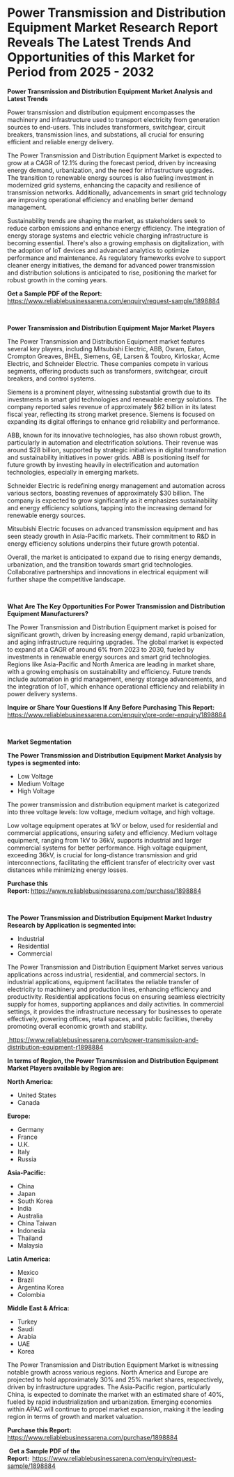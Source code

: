<p><h1>Power Transmission and Distribution Equipment Market Research Report Reveals The Latest Trends And Opportunities of this Market for Period from 2025 - 2032</h1></p><p><strong>Power Transmission and Distribution Equipment Market Analysis and Latest Trends</strong></p>
<p><p>Power transmission and distribution equipment encompasses the machinery and infrastructure used to transport electricity from generation sources to end-users. This includes transformers, switchgear, circuit breakers, transmission lines, and substations, all crucial for ensuring efficient and reliable energy delivery.</p><p>The Power Transmission and Distribution Equipment Market is expected to grow at a CAGR of 12.1% during the forecast period, driven by increasing energy demand, urbanization, and the need for infrastructure upgrades. The transition to renewable energy sources is also fueling investment in modernized grid systems, enhancing the capacity and resilience of transmission networks. Additionally, advancements in smart grid technology are improving operational efficiency and enabling better demand management.</p><p>Sustainability trends are shaping the market, as stakeholders seek to reduce carbon emissions and enhance energy efficiency. The integration of energy storage systems and electric vehicle charging infrastructure is becoming essential. There's also a growing emphasis on digitalization, with the adoption of IoT devices and advanced analytics to optimize performance and maintenance. As regulatory frameworks evolve to support cleaner energy initiatives, the demand for advanced power transmission and distribution solutions is anticipated to rise, positioning the market for robust growth in the coming years.</p></p>
<p><strong>Get a Sample PDF of the Report:&nbsp;</strong> <a href="https://www.reliablebusinessarena.com/enquiry/request-sample/1898884?utm_campaign=3581&utm_medium=2&utm_source=Github&utm_content=ia&utm_term=19042025&utm_id=power-transmission-and-distribution-equipment">https://www.reliablebusinessarena.com/enquiry/request-sample/1898884</a></p>
<p>&nbsp;</p>
<p><strong>Power Transmission and Distribution Equipment Major Market Players</strong></p>
<p><p>The Power Transmission and Distribution Equipment market features several key players, including Mitsubishi Electric, ABB, Osram, Eaton, Crompton Greaves, BHEL, Siemens, GE, Larsen & Toubro, Kirloskar, Acme Electric, and Schneider Electric. These companies compete in various segments, offering products such as transformers, switchgear, circuit breakers, and control systems.</p><p>Siemens is a prominent player, witnessing substantial growth due to its investments in smart grid technologies and renewable energy solutions. The company reported sales revenue of approximately $62 billion in its latest fiscal year, reflecting its strong market presence. Siemens is focused on expanding its digital offerings to enhance grid reliability and performance.</p><p>ABB, known for its innovative technologies, has also shown robust growth, particularly in automation and electrification solutions. Their revenue was around $28 billion, supported by strategic initiatives in digital transformation and sustainability initiatives in power grids. ABB is positioning itself for future growth by investing heavily in electrification and automation technologies, especially in emerging markets.</p><p>Schneider Electric is redefining energy management and automation across various sectors, boasting revenues of approximately $30 billion. The company is expected to grow significantly as it emphasizes sustainability and energy efficiency solutions, tapping into the increasing demand for renewable energy sources.</p><p>Mitsubishi Electric focuses on advanced transmission equipment and has seen steady growth in Asia-Pacific markets. Their commitment to R&D in energy efficiency solutions underpins their future growth potential.</p><p>Overall, the market is anticipated to expand due to rising energy demands, urbanization, and the transition towards smart grid technologies. Collaborative partnerships and innovations in electrical equipment will further shape the competitive landscape.</p></p>
<p>&nbsp;</p>
<p><strong>What Are The Key Opportunities For Power Transmission and Distribution Equipment Manufacturers?</strong></p>
<p><p>The Power Transmission and Distribution Equipment market is poised for significant growth, driven by increasing energy demand, rapid urbanization, and aging infrastructure requiring upgrades. The global market is expected to expand at a CAGR of around 6% from 2023 to 2030, fueled by investments in renewable energy sources and smart grid technologies. Regions like Asia-Pacific and North America are leading in market share, with a growing emphasis on sustainability and efficiency. Future trends include automation in grid management, energy storage advancements, and the integration of IoT, which enhance operational efficiency and reliability in power delivery systems.</p></p>
<p><strong>Inquire or Share Your Questions If Any Before Purchasing This Report:</strong> <a href="https://www.reliablebusinessarena.com/enquiry/pre-order-enquiry/1898884?utm_campaign=3581&utm_medium=2&utm_source=Github&utm_content=ia&utm_term=19042025&utm_id=power-transmission-and-distribution-equipment">https://www.reliablebusinessarena.com/enquiry/pre-order-enquiry/1898884</a></p>
<p>&nbsp;</p>
<p><strong>Market Segmentation</strong></p>
<p><strong>The Power Transmission and Distribution Equipment Market Analysis by types is segmented into:</strong></p>
<p><ul><li>Low Voltage</li><li>Medium Voltage</li><li>High Voltage</li></ul></p>
<p><p>The power transmission and distribution equipment market is categorized into three voltage levels: low voltage, medium voltage, and high voltage. </p><p>Low voltage equipment operates at 1kV or below, used for residential and commercial applications, ensuring safety and efficiency. Medium voltage equipment, ranging from 1kV to 36kV, supports industrial and larger commercial systems for better performance. High voltage equipment, exceeding 36kV, is crucial for long-distance transmission and grid interconnections, facilitating the efficient transfer of electricity over vast distances while minimizing energy losses.</p></p>
<p><strong>Purchase this Report:&nbsp;</strong><a href="https://www.reliablebusinessarena.com/purchase/1898884?utm_campaign=3581&utm_medium=2&utm_source=Github&utm_content=ia&utm_term=19042025&utm_id=power-transmission-and-distribution-equipment">https://www.reliablebusinessarena.com/purchase/1898884</a></p>
<p>&nbsp;</p>
<p><strong>The Power Transmission and Distribution Equipment Market Industry Research by Application is segmented into:</strong></p>
<p><ul><li>Industrial</li><li>Residential</li><li>Commercial</li></ul></p>
<p><p>The Power Transmission and Distribution Equipment Market serves various applications across industrial, residential, and commercial sectors. In industrial applications, equipment facilitates the reliable transfer of electricity to machinery and production lines, enhancing efficiency and productivity. Residential applications focus on ensuring seamless electricity supply for homes, supporting appliances and daily activities. In commercial settings, it provides the infrastructure necessary for businesses to operate effectively, powering offices, retail spaces, and public facilities, thereby promoting overall economic growth and stability.</p></p>
<p><a href="https://www.reliablebusinessarena.com/power-transmission-and-distribution-equipment-r1898884?utm_campaign=3581&utm_medium=2&utm_source=Github&utm_content=ia&utm_term=19042025&utm_id=power-transmission-and-distribution-equipment">&nbsp;https://www.reliablebusinessarena.com/power-transmission-and-distribution-equipment-r1898884</a></p>
<p><strong>In terms of Region, the Power Transmission and Distribution Equipment Market Players available by Region are:</strong></p>
<p>
    <p> <strong> North America: </strong>
        <ul>
            <li>United States</li>
            <li>Canada</li>
        </ul>
        </p> 
    <p> <strong> Europe: </strong>
        <ul>
            <li>Germany</li>
            <li>France</li>
            <li>U.K.</li>
            <li>Italy</li>
            <li>Russia</li>
        </ul>
        </p> 
    <p> <strong> Asia-Pacific: </strong>
        <ul>
            <li>China</li>
            <li>Japan</li>
            <li>South Korea</li>
            <li>India</li>
            <li>Australia</li>
            <li>China Taiwan</li>
            <li>Indonesia</li>
            <li>Thailand</li>
            <li>Malaysia</li>
        </ul>
        </p> 
    <p> <strong> Latin America: </strong>
        <ul>
            <li>Mexico</li>
            <li>Brazil</li>
            <li>Argentina Korea</li>
            <li>Colombia</li>
        </ul>
        </p> 
    <p> <strong> Middle East & Africa: </strong>
        <ul>
            <li>Turkey</li>
            <li>Saudi</li>
            <li>Arabia</li>
            <li>UAE</li>
            <li>Korea</li>
        </ul>
    </p>
    </p>
<p><p>The Power Transmission and Distribution Equipment Market is witnessing notable growth across various regions. North America and Europe are projected to hold approximately 30% and 25% market shares, respectively, driven by infrastructure upgrades. The Asia-Pacific region, particularly China, is expected to dominate the market with an estimated share of 40%, fueled by rapid industrialization and urbanization. Emerging economies within APAC will continue to propel market expansion, making it the leading region in terms of growth and market valuation.</p></p>
<p><strong>Purchase this Report: </strong><a href="https://www.reliablebusinessarena.com/purchase/1898884?utm_campaign=3581&utm_medium=2&utm_source=Github&utm_content=ia&utm_term=19042025&utm_id=power-transmission-and-distribution-equipment">https://www.reliablebusinessarena.com/purchase/1898884</a></p>
<p>&nbsp;<strong>Get a Sample PDF of the Report:&nbsp;&nbsp;</strong><a href="https://www.reliablebusinessarena.com/enquiry/request-sample/1898884?utm_campaign=3581&utm_medium=2&utm_source=Github&utm_content=ia&utm_term=19042025&utm_id=power-transmission-and-distribution-equipment">https://www.reliablebusinessarena.com/enquiry/request-sample/1898884</a></p>
<p><strong></strong></p>
<p><p></p><p></p><p></p></p>